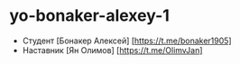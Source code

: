 # yo-bonaker-alexey-1

* Студент [Бонакер Алексей] [https://t.me/bonaker1905]
* Наставник [Ян Олимов] [https://t.me/OlimvJan]
